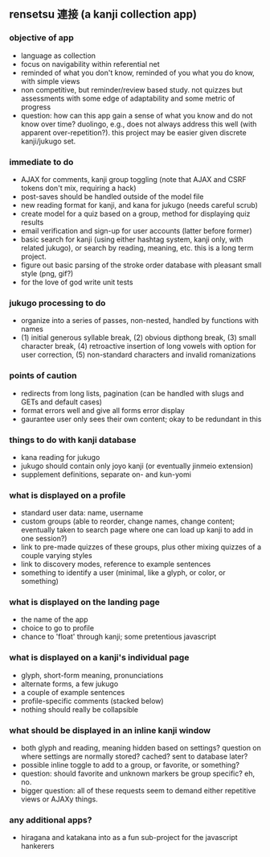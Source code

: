 ## rensetsu 連接 (a kanji collection app)

### objective of app
- language as collection
- focus on navigability within referential net
- reminded of what you don't know, reminded of you what you do know, with simple views
- non competitive, but reminder/review based study. not quizzes but assessments with some edge of adaptability and some metric of progress
- question: how can this app gain a sense of what you know and do not know over time? duolingo, e.g., does not always address this well (with apparent over-repetition?). this project may be easier given discrete kanji/jukugo set.

### immediate to do
- AJAX for comments, kanji group toggling (note that AJAX and CSRF tokens don't mix, requiring a hack)
- post-saves should be handled outside of the model file
- new reading format for kanji, and kana for jukugo (needs careful scrub)
- create model for a quiz based on a group, method for displaying quiz results
- email verification and sign-up for user accounts (latter before former)
- basic search for kanji (using either hashtag system, kanji only, with related jukugo), or search by reading, meaning, etc. this is a long term project.
- figure out basic parsing of the stroke order database with pleasant small style (png, gif?)
- for the love of god write unit tests

### jukugo processing to do
- organize into a series of passes, non-nested, handled by functions with names
- (1) initial generous syllable break, (2) obvious dipthong break, (3) small character break, (4) retroactive insertion of long vowels with option for user correction, (5) non-standard characters and invalid romanizations

### points of caution
- redirects from long lists, pagination (can be handled with slugs and GETs and default cases)
- format errors well and give all forms error display
- gaurantee user only sees their own content; okay to be redundant in this

### things to do with kanji database
- kana reading for jukugo
- jukugo should contain only joyo kanji (or eventually jinmeio extension)
- supplement definitions, separate on- and kun-yomi

### what is displayed on a profile
- standard user data: name, username
- custom groups (able to reorder, change names, change content; eventually taken to search page where one can load up kanji to add in one session?)
- link to pre-made quizzes of these groups, plus other mixing quizzes of a couple varying styles
- link to discovery modes, reference to example sentences
- something to identify a user (minimal, like a glyph, or color, or something)

### what is displayed on the landing page
- the name of the app
- choice to go to profile
- chance to 'float' through kanji; some pretentious javascript

### what is displayed on a kanji's individual page
- glyph, short-form meaning, pronunciations
- alternate forms, a few jukugo
- a couple of example sentences
- profile-specific comments (stacked below)
- nothing should really be collapsible

### what should be displayed in an inline kanji window
- both glyph and reading, meaning hidden based on settings? question on where settings are normally stored? cached? sent to database later?
- possible inline toggle to add to a group, or favorite, or something?
- question: should favorite and unknown markers be group specific? eh, no.
- bigger question: all of these requests seem to demand either repetitive views or AJAXy things.

### any additional apps?
- hiragana and katakana into as a fun sub-project for the javascript hankerers